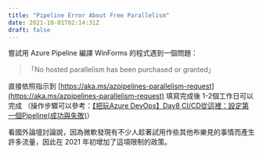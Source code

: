 ```yaml
---
title: "Pipeline Error About Free Parallelism"
date: 2021-10-01T02:14:31Z
draft: false
---
```


嘗試用 Azure Pipeline 編譯 WinForms 的程式遇到一個問題：
> 「No hosted parallelism has been purchased or granted」

直接依照指示到 [https://aka.ms/azpipelines-parallelism-request](https://aka.ms/azpipelines-parallelism-request)
填寫完成後 1-2個工作日可以完成
（操作步驟可以參考：[【把玩Azure DevOps】Day8 CI/CD從這裡：設定第一個Pipeline(成功與失敗)](https://ithelp.ithome.com.tw/articles/10268594)）

看國外論壇討論說，因為微軟發現有不少人趁著試用作些其他布樂見的事情而產生許多流量，因此在 2021 年初增加了這項限制的政策。
